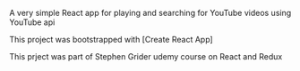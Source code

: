 ﻿A very simple React app for playing and searching for YouTube videos using YouTube api

This project was bootstrapped with [Create React App]

This prject was part of Stephen Grider udemy course on React and Redux

